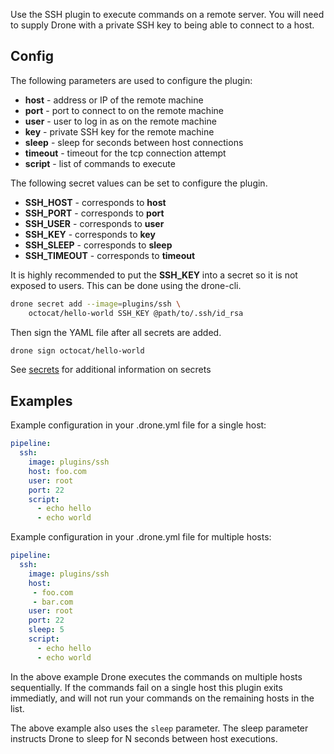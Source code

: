 Use the SSH plugin to execute commands on a remote server. You will need to
supply Drone with a private SSH key to being able to connect to a host.

## Config

The following parameters are used to configure the plugin:

* **host** - address or IP of the remote machine
* **port** - port to connect to on the remote machine
* **user** - user to log in as on the remote machine
* **key** - private SSH key for the remote machine
* **sleep** - sleep for seconds between host connections
* **timeout** - timeout for the tcp connection attempt
* **script** - list of commands to execute

The following secret values can be set to configure the plugin.

* **SSH_HOST** - corresponds to **host**
* **SSH_PORT** - corresponds to **port**
* **SSH_USER** - corresponds to **user**
* **SSH_KEY** - corresponds to **key**
* **SSH_SLEEP** - corresponds to **sleep**
* **SSH_TIMEOUT** - corresponds to **timeout**

It is highly recommended to put the **SSH_KEY** into a secret so it is not
exposed to users. This can be done using the drone-cli.

```bash
drone secret add --image=plugins/ssh \
    octocat/hello-world SSH_KEY @path/to/.ssh/id_rsa
```

Then sign the YAML file after all secrets are added.

```bash
drone sign octocat/hello-world
```

See [secrets](http://readme.drone.io/0.5/usage/secrets/) for additional
information on secrets

## Examples

Example configuration in your .drone.yml file for a single host:

```yaml
pipeline:
  ssh:
    image: plugins/ssh
    host: foo.com
    user: root
    port: 22
    script:
      - echo hello
      - echo world
```

Example configuration in your .drone.yml file for multiple hosts:

```yaml
pipeline:
  ssh:
    image: plugins/ssh
    host:
     - foo.com
     - bar.com
    user: root
    port: 22
    sleep: 5
    script:
      - echo hello
      - echo world
```

In the above example Drone executes the commands on multiple hosts
sequentially. If the commands fail on a single host this plugin exits
immediatly, and will not run your commands on the remaining hosts in the
list.

The above example also uses the `sleep` parameter. The sleep parameter
instructs Drone to sleep for N seconds between host executions.
